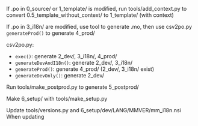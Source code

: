 If .po in 0_source/ or 1_template/ is modified, run tools/add_context.py to convert 0.5_template_without_context/ to 1_template/ (with context)

If .po in 3_i18n/ are modified, use tool to generate .mo, then use csv2po.py `generateProd()` to generate 4_prod/

csv2po.py:
* `exec()`: generate 2_dev/, 3_i18n/, 4_prod/
* `generateDevAndI18n()`: generate 2_dev/, 3_i18n/
* `generateProd()`: generate 4_prod/ (2_dev/, 3_i18n/ exist)
* `generateDevOnly()`: generate 2_dev/

Run tools/make_postprod.py to generate 5_postprod/

Make 6_setup/ with tools/make_setup.py

Update tools/versions.py and 6_setup/dev/LANG/MMVER/mm_i18n.nsi When updating
